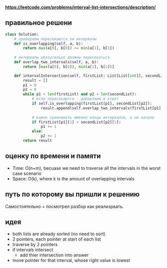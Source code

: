 **https://leetcode.com/problems/interval-list-intersections/description/**

## правильное решени
```python
class Solution:
    # проверяем пересекаются ли интервалы
    def is_overlapping(self, a, b):
        return max(a[0], b[0]) <= min(a[1], b[1])
    
    # интервалы обязательно должны пересекаться
    def overlap_two_intervals(self, a, b):
        return [max(a[0], b[0]), min(a[1], b[1])]

    def intervalIntersection(self, firstList: List[List[int]], secondList: List[List[int]]) -> List[List[int]]:
        result = []
        p1 = 0
        p2 = 0
        while p1 < len(firstList) and p2 < len(secondList):
            # если пересекаются - добавляем в ответ
            if self.is_overlapping(firstList[p1], secondList[p2]):
                result.append(self.overlap_two_intervals(firstList[p1], secondList[p2]))
            
            # важно сравнивать именно концы интервалов, а не начало
            if firstList[p1][1] < secondList[p2][1]:
                p1 += 1
            else:
                p2 += 1
        return result
```

## оценку по времени и памяти
- Time: O(n+m), becuase we need to traverse all the intervals in the worst case scenario
- Space: O(k), where k is the amount of overlapping intervals

## путь по которому вы пришли к решению
Самостоятельно + посмотрел разбор как реализрвать.

## идея
- both lists are already sorted (no need to sort)
- 2 pointers, each pointer at start of each list
- traverse by 2 pointers
- if intervals intersect
    - add thier intersection into answer
- move pointer for that interval, whose right value is lowest
